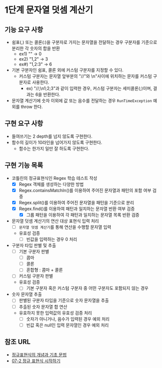 1단계 문자열 덧셈 계산기
===

## 기능 요구 사항
* 쉼표(,) 또는 콜론(:)을 구분자로 가지는 문자열을 전달하는 경우 구분자를 기준으로 분리한 각 숫자의 합을 반환
  * ex1) "" -> 0
  * ex2) "1,2" -> 3
  * ex#) "1,2:3" -> 6
* 기본 구분자인 쉼표, 콜론 외에 커스텀 구분자를 지정할 수 있다.
  * 커스텀 구분자는 문자열 앞부분의 "//"와 \n"사이에 위치하는 문자를 커스텀 구분자로 사용한다.
    * ex) "//;\n1;2;3"과 같이 입력한 경우, 커스텀 구분자는 세미콜론(;)이며, 결과는 6을 반환한다.
* 문자열 계산기에 숫자 이외에 값 또는 음수를 전달하는 경우 `RunTimeException` 예외를 throw 한다.

## 구현 요구 사항
* 들여쓰기는 2 depth를 넘지 않도록 구현한다.
* 함수의 길이가 10라인을 넘어가지 않도록 구현한다.
  *  함수는 한가지 일만 잘 하도록 구현한다.

## 구현 기능 목록
* 코틀린의 정규표현식인 Regex 학습 테스트 작성
  * [x] Regex 객체를 생성하는 다양한 방법
  * [x] Regex.containsMatchIn()를 이용하여 주어진 문자열과 패턴의 포함 여부 검증
  * [x] Regex.split()를 이용하여 주어진 문자열을 패턴을 기준으로 분리
  * [x] Regex.find()를 이용하여 패턴과 일치하는 문자열 반환 여부 검증
    * [x] 그룹 패턴을 이용하여 각 패턴과 일치하는 문자열 목록 반환 검증 

* 문자열 덧셈 계산기의 연산 대상 표현식 입력 처리
  * [ ] `문자열 덧셈 계산기`를 통해 연산을 수행할 문자열 입력
  * 유효성 검증
    * [ ] 빈값을 입력하는 경우 0 처리

* 구분자 타입 판별 및 추출
  * [ ] 기본 구분자 판별
    * [ ] 콤마
    * [ ] 콜론
    * [ ] 혼합형 : 콤마 + 콜론
  * [ ] 커스텀 구분자 판별
  * 유효성 검증
    * [ ] 기본 구분자 혹은 커스텀 구분자 중 어떤 구분자도 포함되지 않는 경우

* 숫자 문자열 추출
  * [ ] 판별된 구분자 타입을 기준으로 숫자 문자열을 추출
  * [ ] 추출된 숫자 문자열 합 연산
  * 유효하지 못한 입력값의 유효성 검증 처리
    * [ ] 숫자가 아니거나, 음수가 입력된 경우 예외 처리
    * [ ] 빈값 혹은 null인 입력 문자열인 경우 예외 처리

## 참조 URL
- [정규표현식의 개념과 기초 문법](https://soooprmx.com/%EC%A0%95%EA%B7%9C%ED%91%9C%ED%98%84%EC%8B%9D%EC%9D%98-%EA%B0%9C%EB%85%90%EA%B3%BC-%EA%B8%B0%EC%B4%88-%EB%AC%B8%EB%B2%95/)
- [07-2 정규 표현식 시작하기](https://wikidocs.net/4308)
